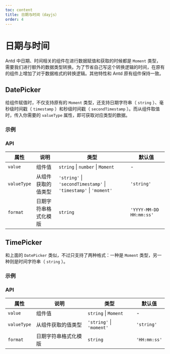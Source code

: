 ```yaml
---
toc: content
title: 日期与时间（dayjs）
order: 4
---
```


# 日期与时间

Antd 中日期、时间相关的组件在进行数据赋值和获取的时候都是 `Moment` 类型，需要我们进行额外的数据类型转换。为了节省自己写这个转换逻辑的时间，在原有的组件上增加了对于数据格式的转换逻辑。其他特性和 Antd 原有组件保持一致。

## DatePicker

给组件赋值时，不仅支持原有的 `Moment` 类型，还支持日期字符串（ `string` ）、毫秒级时间戳（ `timestamp` ）和秒级时间戳（ `secondTimestamp` ）。而从组件取值时，传入你需要的 `valueType` 属性，即可获取对应类型的数据。

### 示例

<code src="./demo/datepicker-string.tsx"></code>
<code src="./demo/datepicker-timestamp.tsx"></code>
<code src="./demo/datepicker-secondtimestamp.tsx"></code>

### API

| 属性 | 说明 | 类型 | 默认值 |
| ---- | ---- | --- | ---- |
| `value` | 组件值 | `string` \| `number` \| `Moment` | - |
| `valueType` | 从组件获取的值类型 | `'string'` \| `'secondTimestamp'` \| `'timestamp'` \| `'moment'` | `'string'` |
| `format` | 日期字符串格式化模版 | `string` | `'YYYY-MM-DD HH:mm:ss'` |

## TimePicker

和上面的 `DatePicker` 类似，不过只支持了两种格式：一种是 `Moment` 类型，另一种则是时间字符串（ `string` ）。

### 示例

<code src="./demo/timepicker-string.tsx"></code>

### API

| 属性 | 说明 | 类型 | 默认值 |
| --- | -----| ----- | ---- |
| `value` | 组件值 | `string` \| `Moment` | - |
| `valueType` | 从组件获取的值类型 | `'string'` \| `'moment'` | `'string'` |
| `format` | 日期字符串格式化模版 | `string` | `'HH:mm:ss'` |
